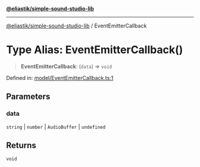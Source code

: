 [**@eliastik/simple-sound-studio-lib**](../README.md)

***

[@eliastik/simple-sound-studio-lib](../README.md) / EventEmitterCallback

# Type Alias: EventEmitterCallback()

> **EventEmitterCallback**: (`data`) => `void`

Defined in: [model/EventEmitterCallback.ts:1](https://github.com/Eliastik/simple-sound-studio-lib/blob/0b10c3b81c1652144dad2a0ffc521944ea0abee2/lib/model/EventEmitterCallback.ts#L1)

## Parameters

### data

`string` | `number` | `AudioBuffer` | `undefined`

## Returns

`void`
